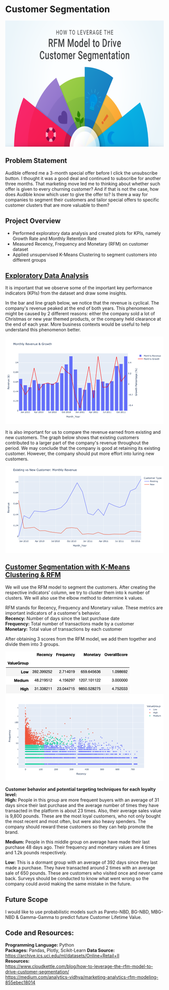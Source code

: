 # Customer Segmentation

<img src="https://github.com/Peter-Chong/Customer-Segmentation/blob/main/Images/RFM-model-segments-768x432.png" height="400"/>

## Problem Statement

Audible offered me a 3-month special offer before I click the unsubscribe button. I thought it was a good deal and continued to subscribe for another three months. That marketing move led me to thinking about whether such offer is given to every churning customer? And if that is not the case, how does Audible know which user to give the offer to? Is there a way for companies to segment their customers and tailor special offers to specific customer clusters that are more valuable to them? 

## Project Overview

* Performed exploratory data analysis and created plots for KPIs, namely Growth Rate and Monthly Retention Rate  
* Measured Recency, Frequency and Monetary (RFM) on customer dataset
* Applied unsupervised K-Means Clustering to segment customers into different groups  

## [Exploratory Data Analysis](https://nbviewer.jupyter.org/github/Peter-Chong/Customer-Segmentation/blob/main/Notebooks/Data%20Transformation%20%26%20EDA.ipynb)

It is important that we observe some of the important key performance indicators (KPIs) from the dataset and draw some insights.  
  
In the bar and line graph below, we notice that the revenue is cyclical. The company's revenue peaked at the end of both years. This phenomenon might be caused by 2 different reasons: either the company sold a lot of Christmas or new year themed products, or the company held clearance at the end of each year. More business contexts would be useful to help understand this phenomenon better.

<img src="https://github.com/Peter-Chong/Customer-Segmentation/blob/main/Images/Revenue_Plot.png" />

It is also important for us to compare the revenue earned from existing and new customers. The graph below shows that existing customers contributed to a larger part of the company's revenue throughout the period. We may conclude that the company is good at retaining its existing customer. However, the company should put more effort into luring new customers.  

<img src="https://github.com/Peter-Chong/Customer-Segmentation/blob/main/Images/New_vs_Old.png" />

## [Customer Segmentation with K-Means Clustering & RFM](https://nbviewer.jupyter.org/github/Peter-Chong/Customer-Segmentation/blob/main/Notebooks/Customer%20Segmentation%20with%20K-Means%20Clustering.ipynb) 

We will use the RFM model to segment the customers. After creating the respective indicators' column, we try to cluster them into k number of clusters. We will also use the elbow method to determine k values.  
  
RFM stands for Recency, Frequency and Monetary value. These metrics are important indicators of a customer's behavior.  
**Recency:** Number of days since the last purchase date  
**Frequency:** Total number of transactions made by a customer  
**Monetary:** Total value of transactions by each customer  
  
After obtaining 3 scores from the RFM model, we add them together and divide them into 3 groups.

<img src="https://github.com/Peter-Chong/Customer-Segmentation/blob/main/Images/Value_Group.png" />

<img src="https://github.com/Peter-Chong/Customer-Segmentation/blob/main/Images/Plot.png" />

**Customer behavior and potential targeting techniques for each loyalty level:**  
**High:** People in this group are more frequent buyers with an average of 31 days since their last purchase and the average number of times they have transacted in the platform is about 23 times. Also, their average sales value is 9,800 pounds. These are the most loyal customers, who not only bought the most recent and most often, but were also heavy spenders. The company should reward these customers so they can help promote the brand.

**Medium:** People in this middle group on average have made their last purchase 48 days ago. Their frequency and monetary values are 4 times and 1.2k pounds respectively.

**Low:** This is a dormant group with an average of 392 days since they last made a purchase. They have transacted around 2 times with an average sale of 650 pounds. These are customers who visited once and never came back. Surveys should be conducted to know what went wrong so the company could avoid making the same mistake in the future.

## Future Scope  

I would like to use probabilistic models such as Pareto-NBD, BG-NBD, MBG-NBD & Gamma-Gamma to predict future Customer Lifetime Value.

## Code and Resources:  
**Programming Language:** Python  
**Packages:**  Pandas, Plotly, Scikit-Learn
**Data Source:** https://archive.ics.uci.edu/ml/datasets/Online+Retail+II  
**Resources:**  
https://www.cloudkettle.com/blog/how-to-leverage-the-rfm-model-to-drive-customer-segmentation/  
https://medium.com/analytics-vidhya/marketing-analytics-rfm-modeling-855ebec18014  
